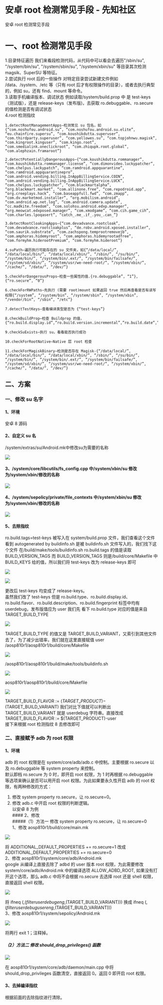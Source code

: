 

# 安卓 root 检测常见手段 - 先知社区

安卓 root 检测常见手段



# 一、root 检测常见手段

1.目录特征遍历 我们来看段检测代码，从代码中可以看会去遍历"/sbin/su", "/system/bin/su", "/system/sbin/su", "/system/xbin/su" 等目录其次检测 magsik、SuperSU 等特征。  
2.尝试执行 root 后的一些操作 对特定目录尝试新建文件例如 /data、/system、/etc 等（只有 root 后才有权限操作的目录），或者去执行典型的，例如 su，还有 find、mount 等命令。  
3.读取手机编译版本、调试状态 例如读取/system/build.prop 中 是 test-keys（测试版），还是 release-keys（发布版)，去获取 ro.debuggable、ro.secure 的值检测是否有调试状态  
4.root 检测指纹

```plain
1.detectRootManagementApps—检测常见 su 包名，如{“com.noshufou.android.su”, “com.noshufou.android.su.elite”, “eu.chainfire.supersu”, “com.koushikdutta.superuser”, “com.thirdparty.superuser”, “com.yellowes.su”, “com.topjohnwu.magisk”, “com.kingroot.kinguser”, “com.kingo.root”, “com.smedialink.oneclickroot”, “com.zhiqupk.root.global”, “com.alephzain.framaroot”}

2.detectPotentiallyDangerousApps—{“com.koushikdutta.rommanager”, “com.koushikdutta.rommanager.license”, “com.dimonvideo.luckypatcher”, “com.chelpus.lackypatch”, “com.ramdroid.appquarantine”, “com.ramdroid.appquarantinepro”, “com.android.vending.billing.InAppBillingService.COIN”, “com.android.vending.billing.InAppBillingService.LUCK”, “com.chelpus.luckypatcher”, “com.blackmartalpha”, “org.blackmart.market”, “com.allinone.free”, “com.repodroid.app”, “org.creeplays.hack”, “com.baseappfull.fwd”, “com.zmapp”, “com.dv.marketmod.installer”, “org.mobilism.android”, “com.android.wp.net.log”, “com.android.camera.update”, “cc.madkite.freedom”, “com.solohsu.android.edxp.manager”, “org.meowcat.edxposed.manager”, “com.xmodgame”, “com.cih.game_cih”, “com.charles.lpoqasert”, “catch_.me_.if_.you_.can_”}

3.detectRootCloakingApps—{“com.devadvance.rootcloak”, “com.devadvance.rootcloakplus”, “de.robv.android.xposed.installer”, “com.saurik.substrate”, “com.zachspong.temprootremovejb”, “com.amphoras.hidemyroot”, “com.amphoras.hidemyrootadfree”, “com.formyhm.hiderootPremium”, “com.formyhm.hideroot”}

4.suPath—遍历执行可能存在的 su 文件夹，如{“/data/local/”, “/data/local/bin/”, “/data/local/xbin/”, “/sbin/”, “/su/bin/”, “/system/bin/”, “/system/bin/.ext/”, “/system/bin/failsafe/”, “/system/sd/xbin/”, “/system/usr/we-need-root/”, “/system/xbin/”, “/cache/”, “/data/”, “/dev/”}

5.checkForDangerousProps—检查一些属性的值.{ro.debuggable”, “1”},{“ro.secure”, “0”}

6.checkForRWPaths—先执行 (需要 root)mount 如果返回 true 然后再查看是否有读写权限{“/system”, “/system/bin”, “/system/sbin”, “/system/xbin”, “/vendor/bin”, “/sbin”, “/etc”}

7.detectTestKeys—查看编译类型是否为 {“test-keys”}

8.checkBuildProp—检查 Buildprop 的值，{“ro.build.display.id”,”ro.build.version.incremental”,”ro.build.date”,”ro.build.date.utc”,”ro.build.type”,”ro.build.user”,”ro.build.flavor”,”ro.build.tags”,”ro.build.description”,”ro.build.fingerprint”,”ro.product.model”,”ro.product.brand”,”ro.product.name”}

9.checkSuExists—执行 su，看看能否执行成功

10.checkForRootNative—Native 层 root 检查

11.checkForMagiskBinary—检测是否存在 Magisk-{“/data/local/”, “/data/local/bin/”, “/data/local/xbin/”, “/sbin/”, “/su/bin/”, “/system/bin/”, “/system/bin/.ext/”, “/system/bin/failsafe/”, “/system/sd/xbin/”, “/system/usr/we-need-root/”, “/system/xbin/”, “/cache/”, “/data/”, “/dev/”}
```

## 二、方案

### 一、修改 su 名字

#### 1、环境

安卓 8 源码

#### 2、自定义 su 名

/system/extras/su/Android.mk中修改su为需要的名称

[![](assets/1701606958-e8c77a770b185dbf4ceb488580c1639b.png)](https://xzfile.aliyuncs.com/media/upload/picture/20231007084816-3401481e-64ab-1.png)

#### 3、/system/core/libcutils/fs\_config.cpp 中/system/xbin/su 修改为/system/xbin/修改的名称

[![](assets/1701606958-aed33dc74e227ccda030dbae32f2bfb0.png)](https://xzfile.aliyuncs.com/media/upload/picture/20231007084836-3fcec41e-64ab-1.png)

#### 4、/system/sepolicy/private/file\_contexts 中/system/xbin/su 修改为/system/xbin/修改的名称

[![](assets/1701606958-fb23946f26212d502c6c002678c6c6a3.png)](https://xzfile.aliyuncs.com/media/upload/picture/20231007084842-42fc17a4-64ab-1.png)

#### 5、去除指纹

ro.build.tags=test-keys 被写入在 system/build.prop 文件，我们查看这个文件看到 autogenerated by buildinfo.sh 是被 buildinfo.sh 文件写入的，我们找下这个文件 在/build/make/tools/buildinfo.sh ro.build.tags 的值是读取 BUILD\_VERSION\_TAGS 而 BUILD\_VERSION\_TAGS 则是/build/core/Makefile 中 BUILD\_KEYS 给的值，所以我们将 test-keys 改为 release-keys 即可

[![](assets/1701606958-0bef42e9088ca51a463f57d52c734e29.png)](https://xzfile.aliyuncs.com/media/upload/picture/20231007084849-4798cf32-64ab-1.png)

[![](assets/1701606958-c3cef06b30855fccf9bac3ad4f9aa634.png)](https://xzfile.aliyuncs.com/media/upload/picture/20231007084855-4b29b40e-64ab-1.png)

更改后 test-keys 均变成了 release-keys。  
虽然我们改了 test-keys 但是 ro.build.type、ro.build.display.id、ro.build.flavor、ro.build.description、ro.build.fingerprint 标签中均有 userdebug，发布版值应为 user 我们先 看下 ro.build.type 对应的值是来自 TARGET\_BUILD\_TYPE

[![](assets/1701606958-fec9440db080be7dd70c399742a1ba2d.png)](https://xzfile.aliyuncs.com/media/upload/picture/20231007084907-51da7eb4-64ab-1.png)

TARGET\_BUILD\_TYPE 的值又是 TARGET\_BUILD\_VARIANT，又索引到其他文件去了，为了减少出错率，我们就在这里直接赋值 user  
/aosp810r1/aosp810r1/build/core/Makefile

[![](assets/1701606958-8ef76dda434f1255c5069e64d8d624c6.png)](https://xzfile.aliyuncs.com/media/upload/picture/20231007084915-56b8e61e-64ab-1.png)

/aosp810r1/aosp810r1/build/make/tools/buildinfo.sh

[![](assets/1701606958-e57f258c353338d906a6ffe1e83949c8.png)](https://xzfile.aliyuncs.com/media/upload/picture/20231007084921-5abc7c58-64ab-1.png)

aosp810r1/aosp810r1/build/core/Makefile

[![](assets/1701606958-a63c4bef697f73bf2936cf92e9058a15.png)](https://xzfile.aliyuncs.com/media/upload/picture/20231007084928-5e648940-64ab-1.png)

TARGET\_BUILD\_FLAVOR := $(TARGET\_PRODUCT)-$(TARGET\_BUILD\_VARIANT) 我们对比下值就可以判断出 TARGET\_BUILD\_VARIANT 就是 userdebug 字符串。直接改成 TARGET\_BUILD\_FLAVOR := $(TARGET\_PRODUCT)-user  
接下来根据 root 检测指纹 8 去修改即可

### 二、直接赋予 adb 为 root 权限

#### 1、环境

adb 的 root 权限是在 system/core/adb/adb.c 中控制。主要根据 ro.secure 以及 ro.debuggable 等 system property 来控制。  
默认即档 ro.secure 为 0 时，即开启 root 权限，为 1 时再根据 ro.debuggable 等选项来确认是否可以用开启 root 权限。为此如果要永久性开启 adb 的 root 权限，有两种修改的方式：

1.  修改 system property ro.secure，让 ro.secure=0。
2.  修改 adb.c 中开启 root 权限的判断逻辑。  
    以安卓 8 为例  
    \#### 2、修改  
    #####（1）方法一 修改 system property ro.secure，让 ro.secure=0  
    1、修改 aosp810r1/build/core/main.mk

[![](assets/1701606958-08790ac3442d62a32937e887b75c96b0.png)](https://xzfile.aliyuncs.com/media/upload/picture/20231007085053-910cab2a-64ab-1.png)

将 ADDITIONAL\_DEFAULT\_PROPERTIES += ro.secure=1 改成 ADDITIONAL\_DEFAULT\_PROPERTIES += ro.secure=0  
2、修改 aosp810r1/system/core/adb/Android.mk  
google 从编译上直接去除了 adbd 的 user 版本 root 权限，为此需要修改 system/core/adb/Android.mk 中的编译选项 ALLOW\_ADBD\_ROOT, 如果没有打开这个选项，那么 adb.c 中将不会根据 ro.secure 去选择 root 还是 shell 权限，直接返回 shell 权限。

[![](assets/1701606958-6312b7eb4f2344e0b7cf951d951f41c0.png)](https://xzfile.aliyuncs.com/media/upload/picture/20231007085100-9592dd18-64ab-1.png)

将 ifneq (,$(filter userdebug eng,$(TARGET\_BUILD\_VARIANT))) 换成 ifneq (,$(filter userdebug user eng,$(TARGET\_BUILD\_VARIANT)))  
3、修改 aosp810r1/system/sepolicy/Android.mk

[![](assets/1701606958-7a709f2cc67f3bcf1e4c2d848c6a9dc7.png)](https://xzfile.aliyuncs.com/media/upload/picture/20231007085107-9959330c-64ab-1.png)

将两行 exit 1；注释掉。

##### （2）方法二 修改 should\_drop\_privileges() 函数

[![](assets/1701606958-5906dc3f253baaa51b5dd49f58154aeb.png)](https://xzfile.aliyuncs.com/media/upload/picture/20231007085113-9cf16354-64ab-1.png)

在 aosp810r1/system/core/adb/daemon/main.cpp 中将 should\_drop\_privileges 函数清空，直接返回 0。返回 0 即开启 root 权限。

#### 3、去掉编译指纹

根据前面的去除指纹进行清除。
